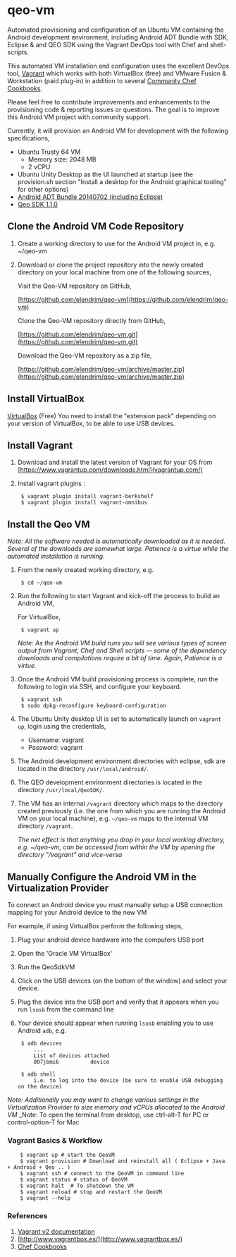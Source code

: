 qeo-vm
==========

Automated provisioning and configuration of an Ubuntu VM containing the Android development environment, including Android ADT Bundle with SDK, Eclipse &amp; and QEO SDK using the Vagrant DevOps tool with Chef and shell-scripts.

This automated VM installation and configuration uses the excellent DevOps tool, [Vagrant](http://downloads.vagrantup.com/) which works with both VirtualBox (free) and VMware Fusion &amp; Workstation (paid plug-in) in addition to several [Community Chef Cookbooks](http://community.opscode.com/cookbooks).

Please feel free to contribute improvements and enhancements to the provisioning code & reporting issues or questions.  The goal is to improve this Android VM project with community support.

Currently, it will provision an Android VM for development with the following specifications,

- Ubuntu Trusty 64 VM
	- Memory size: 2048 MB
	- 2 vCPU
- Ubuntu Unity Desktop as the UI launched at startup (see the provision.sh section "Install a desktop for the Android graphical tooling" for other options)
- [Android ADT Bundle 20140702 (including Eclipse)](https://dl.google.com/android/adt/adt-bundle-linux-x86_64-20140702.zip)
- [Qeo SDK 1.1.0](https://dl.bintray.com/elendrim/generic/qeo-sdk-1.1.0-20150529.113620-83.zip)

## Clone the Android VM Code Repository

1. Create a working directory to use for the Android VM project in, e.g. ~/qeo-vm 

	
2. Download or clone the project repository into the newly created directory on your local machine from one of the following sources,

	Visit the Qeo-VM repository on GitHub,
		
	[https://github.com/elendrim/qeo-vm](https://github.com/elendrim/qeo-vm)
		
	Clone the Qeo-VM repository directly from GitHub,
	
	[https://github.com/elendrim/qeo-vm.git](https://github.com/elendrim/qeo-vm.git)
	
	Download the Qeo-VM repository as a zip file,
	
	[https://github.com/elendrim/qeo-vm/archive/master.zip](https://github.com/elendrim/qeo-vm/archive/master.zip)


## Install VirtualBox

 [VirtualBox](https://www.virtualbox.org/wiki/Downloads) (Free)
 You need to install the "extension pack" depending on your version of VirtualBox, to be able to use USB devices.

## Install Vagrant

1. Download and install the latest version of Vagrant for your OS from  [https://www.vagrantup.com/downloads.html](vagrantup.com/)
2. Install vagrant plugins : 

		$ vagrant plugin install vagrant-berkshelf
		$ vagrant plugin install vagrant-omnibus

## Install the Qeo VM

_Note: All the software needed is automatically downloaded as it is needed.  Several of the downloads are somewhat large.  Patience is a virtue while the automated installation is running._

1. From the newly created working directory, e.g.

		$ cd ~/qeo-vm 

2. Run the following to start Vagrant and kick-off the process to build an Android VM,
	
	For VirtualBox,
	
		$ vagrant up

	_Note: As the Android VM build runs you will see various types of screen output from Vagrant, Chef and Shell scripts -- some of the dependency downloads and compilations require a bit of time.  Again, Patience is a virtue._
3. Once the Android VM build provisioning process is complete, run the following to login via SSH, and configure your keyboard.

		$ vagrant ssh
		$ sudo dpkg-reconfigure keyboard-configuration

4. The Ubuntu Unity desktop UI is set to automatically launch on `vagrant up`, login using the credentials,
	- Username: vagrant
	- Password: vagrant
5. The Android development environment directories with eclipse, sdk are located in the directory `/usr/local/android/`.
6. The QEO development environment directories is located in the directory `/usr/local/QeoSDK/`.
7. The VM has an internal `/vagrant` directory which maps to the directory created previously (i.e. the one from which you are running the Android VM on your local machine), e.g. `~/qeo-vm` maps to the internal VM directory `/vagrant`.

	_The net effect is that anything you drop in your local working directory, e.g. ~/qeo-vm, can be accessed from within the VM by opening the directory "/vagrant" and vice-versa_


## Manually Configure the Android VM in the Virtualization Provider
	
To connect an Android device you must manually setup a USB connection mapping for your Android device to the new VM	
	
For example, if using VirtualBox perform the following steps,

1. Plug your android device hardware into the computers USB port
2. Open the 'Oracle VM VirtualBox'
3. Run the QeoSdkVM
4. Click on the USB devices (on the bottom of the window) and select your device.
5. Plug the device into the USB port and verify that it appears when you run `lsusb` from the command line
6. Your device should appear when running `lsusb` enabling you to use Android `adb`, e.g.

		$ adb devices
			...
			List of devices attached
			007jbmi6          device

		$ adb shell
			i.e. to log into the device (be sure to enable USB debugging on the device)

_Note: Additionally you may want to change various settings in the Virtualization Provider to size memory and vCPUs allocated to the Android VM_
_Note: To open the terminal from desktop, use ctrl-alt-T for PC or control-option-T for Mac

### Vagrant Basics &amp; Workflow

		$ vagrant up # start the QeoVM
		$ vagrant provision # Download and reinstall all ( Eclipse + Java + Android + Qeo .. )
		$ vagrant ssh # connect to the QeoVM in command line
		$ vagrant status # status of QeoVM
		$ vagrant halt  # To shutdown the VM
		$ vagrant reload # stop and restart the QeoVM
    	$ vagrant --help


### References

1. [Vagrant v2 documentation](http://docs.vagrantup.com/v2/getting-started/)
2. [http://www.vagrantbox.es/](http://www.vagrantbox.es/)
3. [Chef Cookbooks](http://community.opscode.com/cookbooks)


